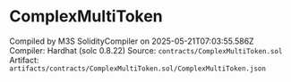 # ComplexMultiToken

Compiled by M3S SolidityCompiler on 2025-05-21T07:03:55.586Z
Compiler: Hardhat (solc 0.8.22)
Source: `contracts/ComplexMultiToken.sol`
Artifact: `artifacts/contracts/ComplexMultiToken.sol/ComplexMultiToken.json`